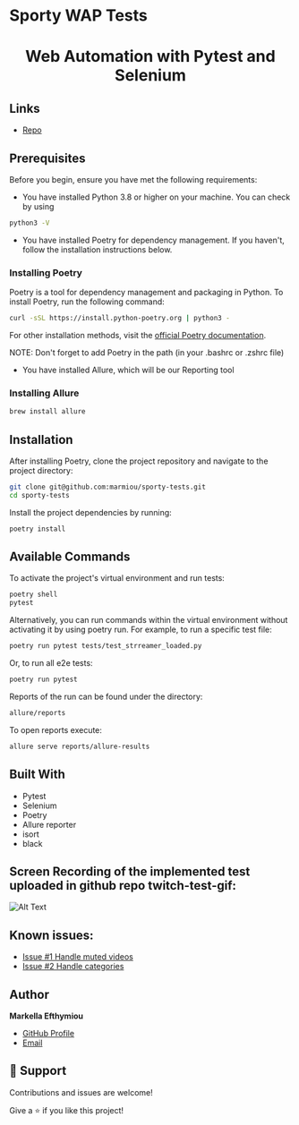 # Sporty WAP Tests
<h1 align="center">Web Automation with Pytest and Selenium</h1>

## Links

- [Repo](https://github.com/marmiou/sporty-tests "Automation with Selenium framework")

## Prerequisites

Before you begin, ensure you have met the following requirements:
- You have installed Python 3.8 or higher on your machine. You can check by using 
```bash
python3 -V
```
- You have installed Poetry for dependency management. If you haven't, follow the installation instructions below.

### Installing Poetry

Poetry is a tool for dependency management and packaging in Python. To install Poetry, run the following command:

```bash
curl -sSL https://install.python-poetry.org | python3 -
```
For other installation methods, visit the [official Poetry documentation](https://python-poetry.org/docs/).

NOTE: Don't forget to add Poetry in the path (in your .bashrc or .zshrc file)

- You have installed Allure, which will be our Reporting tool

### Installing Allure
```bash
brew install allure
```

## Installation

After installing Poetry, clone the project repository and navigate to the project directory:

```bash
git clone git@github.com:marmiou/sporty-tests.git
cd sporty-tests
```
Install the project dependencies by running:
```bash
poetry install
```

## Available Commands
To activate the project's virtual environment and run tests:
```bash
poetry shell
pytest
```

Alternatively, you can run commands within the virtual environment without activating it by using poetry run. 
For example, to run a specific test file:
```bash
poetry run pytest tests/test_strreamer_loaded.py
```

Or, to run all e2e tests:
```bash
poetry run pytest
```

Reports of the run can be found under the directory:
```bash
allure/reports
```

To open reports execute:

```bash
allure serve reports/allure-results
```

## Built With

- Pytest
- Selenium
- Poetry
- Allure reporter
- isort
- black

## Screen Recording of the implemented test uploaded in github repo twitch-test-gif:
![Alt Text](https://github.com/marmiou/twitch-test-gif/blob/main/mytest.gif)

## Known issues:
- [Issue #1 Handle muted videos](https://github.com/marmiou/twitch-tests/issues/1)
- [Issue #2 Handle categories](https://github.com/marmiou/twitch-tests/issues/2)

## Author

**Markella Efthymiou**
- [GitHub Profile](https://github.com/marmiou/ "Markella Efthymiou")
- [Email](mailto:efthymioumarkella@gmail.com?subject=Hi "Hi!")

## 🤝 Support

Contributions and issues are welcome!

Give a ⭐️ if you like this project!
